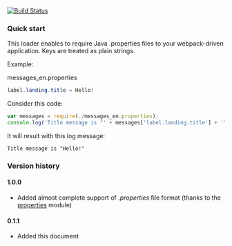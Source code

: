 [![Build Status](https://travis-ci.org/io-german/java-properties-flat-loader.svg?branch=master)](https://travis-ci.org/io-german/java-properties-flat-loader)

### Quick start

This loader enables to require Java .properties files to your webpack-driven application. Keys are 
treated as plain strings.

Example:

messages_en.properties

```java
label.landing.title = Hello!
```

Consider this code:

```javascript
var messages = require(./messages_en.properties);
console.log('Title message is "' + messages['label.landing.title'] + '"');
```

It will result with this log message:

```
Title message is "Hello!"
```

### Version history

#### 1.0.0

* Added almost complete support of *.properties* file format (thanks to the [properties](https://www.npmjs.com/package/properties) module)

#### 0.1.1

* Added this document
